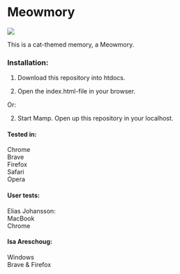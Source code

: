 # Meowmory

<img src="https://media.giphy.com/media/mhDwIpbsgGKk/giphy.gif">

This is a cat-themed memory, a Meowmory.

### Installation:
1. Download this repository into htdocs.

2. Open the index.html-file in your browser.

Or:  
  
2. Start Mamp. Open up this repository in your localhost.

#### Tested in:
Chrome  
Brave  
Firefox  
Safari  
Opera  

#### User tests:
Elias Johansson:  
MacBook  
Chrome  

#### Isa Areschoug:
Windows  
Brave & Firefox  
